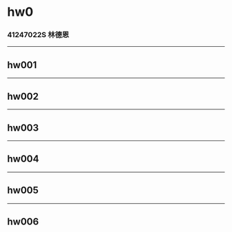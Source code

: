 hw0
===

### 41247022S 林德恩

---

## hw001

---

## hw002

---

## hw003

---

## hw004

---

## hw005

---

## hw006